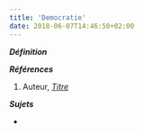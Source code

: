 ```yaml
---
title: 'Democratie'
date: 2018-06-07T14:46:50+02:00
---
```


***Définition*** 

>

***Références***

1. Auteur, <u>*Titre*</u>

***Sujets***

- 
